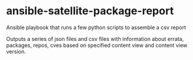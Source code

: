 # ansible-satellite-package-report
Ansible playbook that runs a few python scripts to assemble a csv report

Outputs a series of json files and csv files with information about errata, packages, repos, cves based on specified content view and content view version.
